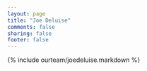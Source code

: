 ```yaml
---
layout: page
title: "Joe Deluise"
comments: false
sharing: false
footer: false
---
```

{% include ourteam/joedeluise.markdown %}
